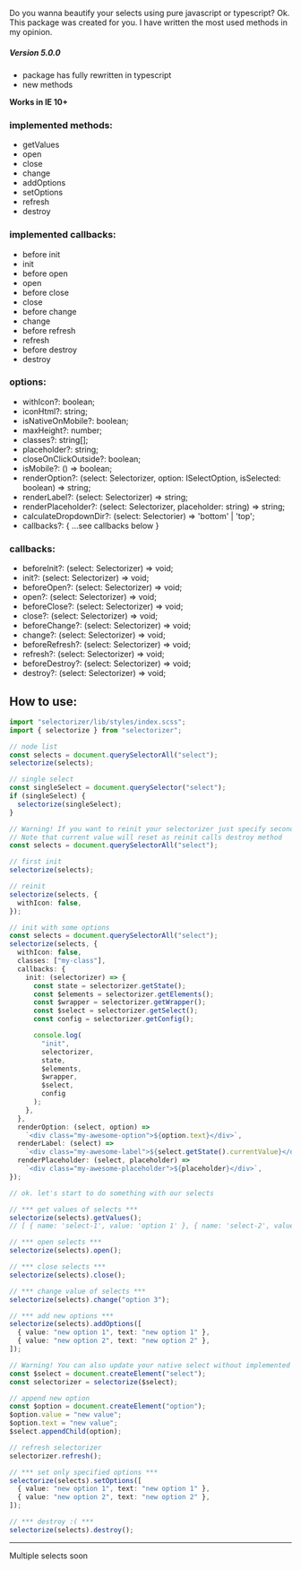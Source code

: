 Do you wanna beautify your selects using pure javascript or typescript? Ok. This package was created for you.
I have written the most used methods in my opinion.

##### Version 5.0.0

- package has fully rewritten in typescript
- new methods

**Works in IE 10+**

### implemented methods:

- getValues
- open
- close
- change
- addOptions
- setOptions
- refresh
- destroy

### implemented callbacks:

- before init
- init
- before open
- open
- before close
- close
- before change
- change
- before refresh
- refresh
- before destroy
- destroy

### options:

- withIcon?: boolean;
- iconHtml?: string;
- isNativeOnMobile?: boolean;
- maxHeight?: number;
- classes?: string[];
- placeholder?: string;
- closeOnClickOutside?: boolean;
- isMobile?: () => boolean;
- renderOption?: (select: Selectorizer, option: ISelectOption, isSelected: boolean) => string;
- renderLabel?: (select: Selectorizer) => string;
- renderPlaceholder?: (select: Selectorizer, placeholder: string) => string;
- calculateDropdownDir?: (select: Selectorier) => 'bottom' | 'top';
- callbacks?: { ...see callbacks below }

### callbacks:

- beforeInit?: (select: Selectorizer) => void;
- init?: (select: Selectorizer) => void;
- beforeOpen?: (select: Selectorizer) => void;
- open?: (select: Selectorizer) => void;
- beforeClose?: (select: Selectorizer) => void;
- close?: (select: Selectorizer) => void;
- beforeChange?: (select: Selectorizer) => void;
- change?: (select: Selectorizer) => void;
- beforeRefresh?: (select: Selectorizer) => void;
- refresh?: (select: Selectorizer) => void;
- beforeDestroy?: (select: Selectorizer) => void;
- destroy?: (select: Selectorizer) => void;

## How to use:

```ts
import "selectorizer/lib/styles/index.scss";
import { selectorize } from "selectorizer";

// node list
const selects = document.querySelectorAll("select");
selectorize(selects);

// single select
const singleSelect = document.querySelector("select");
if (singleSelect) {
  selectorize(singleSelect);
}

// Warning! If you want to reinit your selectorizer just specify second argument
// Note that current value will reset as reinit calls destroy method
const selects = document.querySelectorAll("select");

// first init
selectorize(selects);

// reinit
selectorize(selects, {
  withIcon: false,
});

// init with some options
const selects = document.querySelectorAll("select");
selectorize(selects, {
  withIcon: false,
  classes: ["my-class"],
  callbacks: {
    init: (selectorizer) => {
      const state = selectorizer.getState();
      const $elements = selectorizer.getElements();
      const $wrapper = selectorizer.getWrapper();
      const $select = selectorizer.getSelect();
      const config = selectorizer.getConfig();

      console.log(
        "init",
        selectorizer,
        state,
        $elements,
        $wrapper,
        $select,
        config
      );
    },
  },
  renderOption: (select, option) =>
    `<div class="my-awesome-option">${option.text}</div>`,
  renderLabel: (select) =>
    `<div class="my-awesome-label">${select.getState().currentValue}</div>`,
  renderPlaceholder: (select, placeholder) =>
    `<div class="my-awesome-placeholder">${placeholder}</div>`,
});

// ok. let's start to do something with our selects

// *** get values of selects ***
selectorize(selects).getValues();
// [ { name: 'select-1', value: 'option 1' }, { name: 'select-2', value: 'option 1' } ]

// *** open selects ***
selectorize(selects).open();

// *** close selects ***
selectorize(selects).close();

// *** change value of selects ***
selectorize(selects).change("option 3");

// *** add new options ***
selectorize(selects).addOptions([
  { value: "new option 1", text: "new option 1" },
  { value: "new option 2", text: "new option 2" },
]);

// Warning! You can also update your native select without implemented methods, but then you must call refresh method
const $select = document.createElement("select");
const selectorizer = selectorize($select);

// append new option
const $option = document.createElement("option");
$option.value = "new value";
$option.text = "new value";
$select.appendChild(option);

// refresh selectorizer
selectorizer.refresh();

// *** set only specified options ***
selectorize(selects).setOptions([
  { value: "new option 1", text: "new option 1" },
  { value: "new option 2", text: "new option 2" },
]);

// *** destroy :( ***
selectorize(selects).destroy();
```

---

Multiple selects soon

